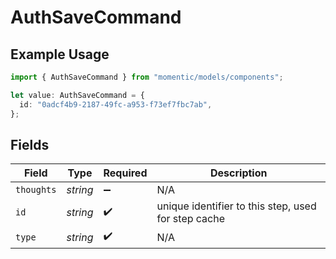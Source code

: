 # AuthSaveCommand

## Example Usage

```typescript
import { AuthSaveCommand } from "momentic/models/components";

let value: AuthSaveCommand = {
  id: "0adcf4b9-2187-49fc-a953-f73ef7fbc7ab",
};
```

## Fields

| Field                                               | Type                                                | Required                                            | Description                                         |
| --------------------------------------------------- | --------------------------------------------------- | --------------------------------------------------- | --------------------------------------------------- |
| `thoughts`                                          | *string*                                            | :heavy_minus_sign:                                  | N/A                                                 |
| `id`                                                | *string*                                            | :heavy_check_mark:                                  | unique identifier to this step, used for step cache |
| `type`                                              | *string*                                            | :heavy_check_mark:                                  | N/A                                                 |